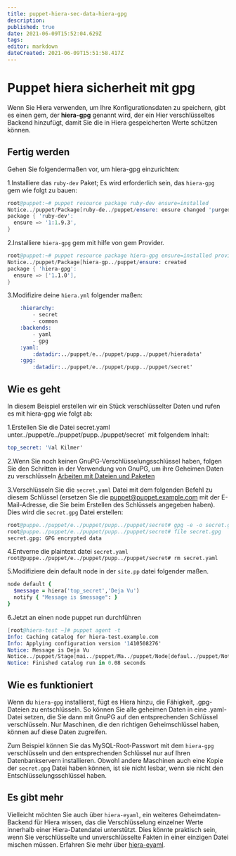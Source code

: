 ```yaml
---
title: puppet-hiera-sec-data-hiera-gpg
description: 
published: true
date: 2021-06-09T15:52:04.629Z
tags: 
editor: markdown
dateCreated: 2021-06-09T15:51:58.417Z
---
```


# Puppet hiera sicherheit mit gpg

Wenn Sie Hiera verwenden, um Ihre Konfigurationsdaten zu speichern, gibt es einen gem, der **hiera-gpg** genannt wird, der ein Hier verschlüsseltes Backend hinzufügt, damit Sie die in Hiera gespeicherten Werte schützen können.

## Fertig werden

Gehen Sie folgendermaßen vor, um hiera-gpg einzurichten:

1.Installiere das `ruby-dev` Paket; Es wird erforderlich sein, das `hiera-gpg` gem wie folgt zu bauen:

```s
root@puppet:~# puppet resource package ruby-dev ensure=installed
Notice../puppet/Package[ruby-de../puppet/ensure: ensure changed 'purged' to 'present'
package { 'ruby-dev':
  ensure => '1:1.9.3',
}
```

2.Installiere `hiera-gpg` gem  mit hilfe von gem Provider.

```s
root@puppet:~# puppet resource package hiera-gpg ensure=installed provider=gem
Notice../puppet/Package[hiera-gp../puppet/ensure: created
package { 'hiera-gpg':
  ensure => ['1.1.0'],
}

```

3.Modifizire deine `hiera.yml` folgender maßen:

```s
    :hierarchy:
        - secret
        - common
    :backends:
        - yaml
        - gpg
    :yaml:
        :datadir:../puppet/e../puppet/pupp../puppet/hieradata'
    :gpg:
        :datadir:../puppet/e../puppet/pupp../puppet/secret'
```

## Wie es geht

In diesem Beispiel erstellen wir ein Stück verschlüsselter Daten und rufen es mit hiera-gpg wie folgt ab:

1.Erstellen Sie die Datei secret.yaml unter../puppet/e../puppet/pupp../puppet/secret` mit folgendem Inhalt:

```s
top_secret: 'Val Kilmer'
```

2.Wenn Sie noch keinen GnuPG-Verschlüsselungsschlüssel haben, folgen Sie den Schritten in der Verwendung von GnuPG, um ihre Geheimen Daten zu verschlüsseln [Arbeiten mit Dateien und Paketen](../puppet/puppet4-datein-packete)

3.Verschlüsseln Sie die `secret.yaml` Datei mit dem folgenden Befehl zu diesem Schlüssel (ersetzen Sie die puppet@puppet.example.com mit der E-Mail-Adresse, die Sie beim Erstellen des Schlüssels angegeben haben). Dies wird die `secret.gpg` Datei erstellen:

```s
root@puppe../puppet/e../puppet/pupp../puppet/secret# gpg -e -o secret.gpg -r puppet@puppet.example.com secret.yaml
root@puppe../puppet/e../puppet/pupp../puppet/secret# file secret.gpg
secret.gpg: GPG encrypted data
```

4.Entverne die plaintext datei `secret.yaml`
`root@puppe../puppet/e../puppet/pupp../puppet/secret# rm secret.yaml`

5.Modifiziere dein default node in der `site.pp` datei folgender maßen.

```ruby
node default {
  $message = hiera('top_secret','Deja Vu')
  notify { "Message is $message": }
}
```

6.Jetzt an einen node puppet run durchführen

```s
[root@hiera-test ~]# puppet agent -t
Info: Caching catalog for hiera-test.example.com
Info: Applying configuration version '1410508276'
Notice: Message is Deja Vu
Notice../puppet/Stage[mai../puppet/Ma../puppet/Node[defaul../puppet/Notify[Message is Deja V../puppet/message: defined 'message' as 'Message is Deja Vu'
Notice: Finished catalog run in 0.08 seconds
```

## Wie es funktioniert

Wenn du `hiera-gpg` installierst, fügt es Hiera hinzu, die Fähigkeit, .gpg-Dateien zu entschlüsseln. So können Sie alle geheimen Daten in eine .yaml-Datei setzen, die Sie dann mit GnuPG auf den entsprechenden Schlüssel verschlüsseln. Nur Maschinen, die den richtigen Geheimschlüssel haben, können auf diese Daten zugreifen.

Zum Beispiel können Sie das MySQL-Root-Passwort mit dem `hiera-gpg` verschlüsseln und den entsprechenden Schlüssel nur auf Ihren Datenbankservern installieren. Obwohl andere Maschinen auch eine Kopie der `secret.gpg` Datei haben können, ist sie nicht lesbar, wenn sie nicht den Entschlüsselungsschlüssel haben.

## Es gibt mehr

Vielleicht möchten Sie auch über `hiera-eyaml`, ein weiteres Geheimdaten-Backend für Hiera wissen, das die Verschlüsselung einzelner Werte innerhalb einer Hiera-Datendatei unterstützt. Dies könnte praktisch sein, wenn Sie verschlüsselte und unverschlüsselte Fakten in einer einzigen Datei mischen müssen. Erfahren Sie mehr über [hiera-eyaml](http../puppet//github.c../puppet/TomPoult../puppet/hiera-eyaml).
